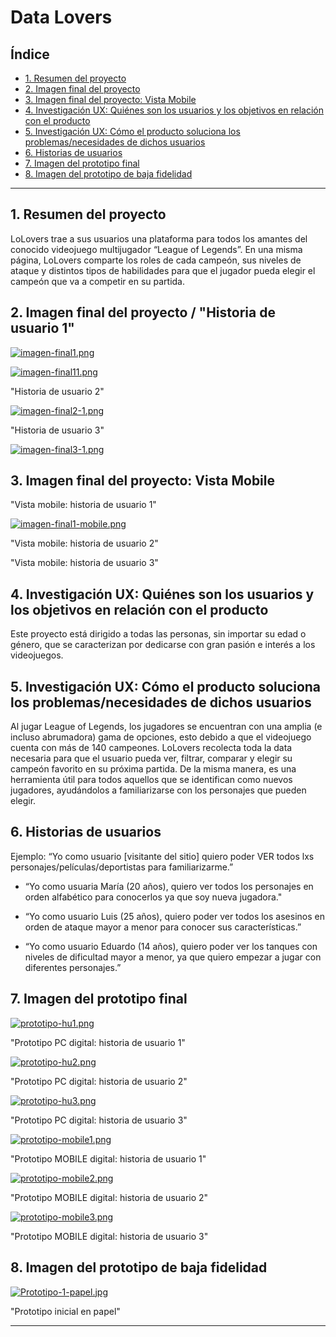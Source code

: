 # Data Lovers

## Índice

* [1. Resumen del proyecto](#2-resumen-del-proyecto)
* [2. Imagen final del proyecto](#2-imagen-final-del-proyecto)
* [3. Imagen final del proyecto: Vista Mobile](#7-imagen-final-del-proyecto-vista-mobile)
* [4. Investigación UX: Quiénes son los usuarios y los objetivos en relación con el producto](#2-investigación-ux-quiénes-son-los-usuarios-y-los-objetivos-en-relación-con-el-producto)
* [5. Investigación UX: Cómo el producto soluciona los problemas/necesidades de dichos usuarios](#4-investigación-ux-cómo-el-producto-soluciona-los-problemasnecesidades-de-dichos-usuarios)
* [6. Historias de usuarios](#5-historias-de-usuarios)
* [7. Imagen del prototipo final](#6-imagen-del-prototipo-final)
* [8. Imagen del prototipo de baja fidelidad](#6-imagen-del-prototipo-de-baja-fidelidad)

***

## 1. Resumen del proyecto

LoLovers trae a sus usuarios una plataforma para todos los amantes del conocido videojuego multijugador “League of Legends”. En una misma página, LoLovers comparte los roles de cada campeón, sus niveles de ataque y distintos tipos de habilidades para que el jugador pueda elegir el campeón que va a competir en su partida.


## 2. Imagen final del proyecto / "Historia de usuario 1"
[![imagen-final1.png](https://i.postimg.cc/x858Yb28/imagen-final1.png)](https://postimg.cc/sGBs4x1C)

[![imagen-final11.png](https://i.postimg.cc/8cmfyzPd/imagen-final11.png)](https://postimg.cc/y3WNxBRW)

"Historia de usuario 2"

[![imagen-final2-1.png](https://i.postimg.cc/Y9TpNfzJ/imagen-final2-1.png)](https://postimg.cc/gXqFmh5D)

"Historia de usuario 3"

[![imagen-final3-1.png](https://i.postimg.cc/YSk895cP/imagen-final3-1.png)](https://postimg.cc/NKJRCPj8)

## 3. Imagen final del proyecto: Vista Mobile

"Vista mobile: historia de usuario 1"

[![imagen-final1-mobile.png](https://i.postimg.cc/Pf7FQf8s/imagen-final1-mobile.png)](https://postimg.cc/LhzTHpTN)

"Vista mobile: historia de usuario 2"


"Vista mobile: historia de usuario 3"



## 4. Investigación UX: Quiénes son los usuarios y los objetivos en relación con el producto

Este proyecto está dirigido a todas las personas, sin importar su edad o género, que se caracterizan por dedicarse con gran pasión e interés a los videojuegos. 

## 5. Investigación UX: Cómo el producto soluciona los problemas/necesidades de dichos usuarios

Al jugar League of Legends, los jugadores se encuentran con una amplia (e incluso abrumadora) gama de opciones, esto debido a que el videojuego cuenta con más de 140 campeones. LoLovers recolecta toda la data necesaria para que el usuario pueda ver, filtrar, comparar y elegir su campeón favorito en su próxima partida. De la misma manera, es una herramienta útil para todos aquellos que se identifican como nuevos jugadores, ayudándolos a familiarizarse con los personajes que pueden elegir.

## 6. Historias de usuarios

Ejemplo: “Yo como usuario [visitante del sitio] quiero poder VER todos lxs personajes/películas/deportistas para familiarizarme.”

- “Yo como usuaria María (20 años), quiero ver todos los personajes en orden alfabético para conocerlos ya que soy nueva jugadora."

- “Yo como usuario Luis (25 años), quiero poder ver todos los asesinos en orden de ataque mayor a menor para conocer sus características.”

- “Yo como usuario Eduardo (14 años), quiero poder ver los tanques con niveles de dificultad mayor a menor, ya que quiero empezar a jugar con diferentes personajes.”


## 7. Imagen del prototipo final

[![prototipo-hu1.png](https://i.postimg.cc/G2N9Rt1t/prototipo-hu1.png)](https://postimg.cc/ftcMjwyQ)


"Prototipo PC digital: historia de usuario 1"

[![prototipo-hu2.png](https://i.postimg.cc/pVhB31NV/prototipo-hu2.png)](https://postimg.cc/9z2T7bFs)

"Prototipo PC digital: historia de usuario 2"

[![prototipo-hu3.png](https://i.postimg.cc/5yBQbzqg/prototipo-hu3.png)](https://postimg.cc/Zvq5LCQv)


"Prototipo PC digital: historia de usuario 3"

[![prototipo-mobile1.png](https://i.postimg.cc/sgkBQK6m/prototipo-mobile1.png)](https://postimg.cc/pmBV3Qt5)


"Prototipo MOBILE digital: historia de usuario 1"

[![prototipo-mobile2.png](https://i.postimg.cc/d11Kqc2x/prototipo-mobile2.png)](https://postimg.cc/sBtLc80Y)

"Prototipo MOBILE digital: historia de usuario 2"

[![prototipo-mobile3.png](https://i.postimg.cc/XJp7sCzq/prototipo-mobile3.png)](https://postimg.cc/47RgdmZR)


"Prototipo MOBILE digital: historia de usuario 3"

## 8. Imagen del prototipo de baja fidelidad

[![Prototipo-1-papel.jpg](https://i.postimg.cc/02y7PMm5/Prototipo-1-papel.jpg)](https://postimg.cc/SjHnGKDH)


"Prototipo inicial en papel"

***
